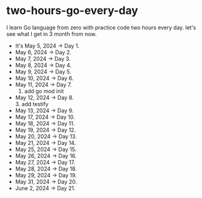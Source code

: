 # two-hours-go-every-day
I learn Go language from zero with practice code two hours every day.
let's see what I get in 3 month from now.

- It's May 5, 2024 -> Day 1.
- May 6, 2024 -> Day 2.
- May 7, 2024 -> Day 3.
- May 8, 2024 -> Day 4.
- May 9, 2024 -> Day 5.
- May 10, 2024 -> Day 6.
- May 11, 2024 -> Day 7.
    1. add go mod init
- May 12, 2024 -> Day 8.  
    3. add testify
- May 13, 2024 -> Day 9.
- May 17, 2024 -> Day 10.
- May 18, 2024 -> Day 11.
- May 19, 2024 -> Day 12.
- May 20, 2024 -> Day 13.
- May 21, 2024 -> Day 14.
- May 25, 2024 -> Day 15.
- May 26, 2024 -> Day 16.
- May 27, 2024 -> Day 17.
- May 28, 2024 -> Day 18.
- May 29, 2024 -> Day 19.
- May 31, 2024 -> Day 20.
- June 2, 2024 -> Day 21.

